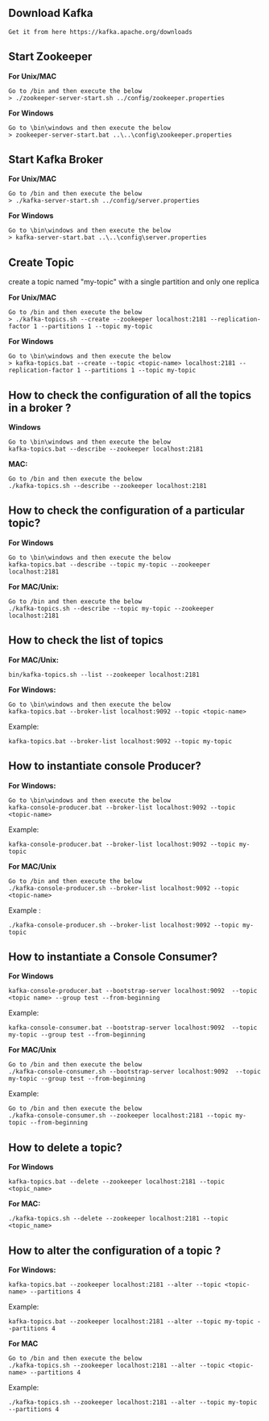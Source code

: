 ## Download Kafka
```
Get it from here https://kafka.apache.org/downloads
```
## Start Zookeeper
**For Unix/MAC**

```
Go to /bin and then execute the below
> ./zookeeper-server-start.sh ../config/zookeeper.properties
```
**For Windows**

```
Go to \bin\windows and then execute the below
> zookeeper-server-start.bat ..\..\config\zookeeper.properties
```
## Start Kafka Broker
**For Unix/MAC**

```
Go to /bin and then execute the below
> ./kafka-server-start.sh ../config/server.properties
```

**For Windows**

```
Go to \bin\windows and then execute the below
> kafka-server-start.bat ..\..\config\server.properties
```
## Create Topic
create a topic named "my-topic" with a single partition and only one replica

**For Unix/MAC**

```
Go to /bin and then execute the below
> ./kafka-topics.sh --create --zookeeper localhost:2181 --replication-factor 1 --partitions 1 --topic my-topic
```

**For Windows**

```
Go to \bin\windows and then execute the below
> kafka-topics.bat --create --topic <topic-name> localhost:2181 --replication-factor 1 --partitions 1 --topic my-topic
```

## How to check the configuration of all the topics in a broker ?
**Windows**

```
Go to \bin\windows and then execute the below
kafka-topics.bat --describe --zookeeper localhost:2181
```

**MAC:**

```
Go to /bin and then execute the below
./kafka-topics.sh --describe --zookeeper localhost:2181
```

## How to check the configuration of a particular topic?
**For Windows**

```
Go to \bin\windows and then execute the below
kafka-topics.bat --describe --topic my-topic --zookeeper localhost:2181
```
**For MAC/Unix:**  

```
Go to /bin and then execute the below
./kafka-topics.sh --describe --topic my-topic --zookeeper localhost:2181
```

## How to check the list of topics
**For MAC/Unix:**  

```
bin/kafka-topics.sh --list --zookeeper localhost:2181
```
**For Windows:**

```
Go to \bin\windows and then execute the below
kafka-topics.bat --broker-list localhost:9092 --topic <topic-name>
```

Example:  

```
kafka-topics.bat --broker-list localhost:9092 --topic my-topic
```

## How to instantiate console Producer?

**For Windows:**

```
Go to \bin\windows and then execute the below
kafka-console-producer.bat --broker-list localhost:9092 --topic <topic-name>
```

Example:  

```
kafka-console-producer.bat --broker-list localhost:9092 --topic my-topic
```

**For MAC/Unix**  

```
Go to /bin and then execute the below
./kafka-console-producer.sh --broker-list localhost:9092 --topic <topic-name>
```

Example :

```
./kafka-console-producer.sh --broker-list localhost:9092 --topic my-topic
```

## How to instantiate a Console Consumer?

**For Windows**

```
kafka-console-producer.bat --bootstrap-server localhost:9092  --topic <topic name> --group test --from-beginning
```

Example:  

```
kafka-console-consumer.bat --bootstrap-server localhost:9092  --topic my-topic --group test --from-beginning

```

**For MAC/Unix** 
 
```
Go to /bin and then execute the below
./kafka-console-consumer.sh --bootstrap-server localhost:9092  --topic my-topic --group test --from-beginning
```

Example:  

```
Go to /bin and then execute the below
./kafka-console-consumer.sh --zookeeper localhost:2181 --topic my-topic --from-beginning
```

## How to delete a topic?

**For Windows**

```
kafka-topics.bat --delete --zookeeper localhost:2181 --topic <topic_name>
```

**For MAC:**

```
./kafka-topics.sh --delete --zookeeper localhost:2181 --topic <topic_name>
```

## How to alter the configuration of a topic ?

**For Windows:**

```
kafka-topics.bat --zookeeper localhost:2181 --alter --topic <topic-name> --partitions 4
```
Example:

```
kafka-topics.bat --zookeeper localhost:2181 --alter --topic my-topic --partitions 4
```

**For MAC**  

```
Go to /bin and then execute the below
./kafka-topics.sh --zookeeper localhost:2181 --alter --topic <topic-name> --partitions 4
```
Example:

```
./kafka-topics.sh --zookeeper localhost:2181 --alter --topic my-topic --partitions 4
```
